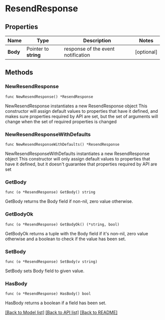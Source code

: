 # ResendResponse

## Properties

Name | Type | Description | Notes
------------ | ------------- | ------------- | -------------
**Body** | Pointer to **string** | response of the event notification | [optional] 

## Methods

### NewResendResponse

`func NewResendResponse() *ResendResponse`

NewResendResponse instantiates a new ResendResponse object
This constructor will assign default values to properties that have it defined,
and makes sure properties required by API are set, but the set of arguments
will change when the set of required properties is changed

### NewResendResponseWithDefaults

`func NewResendResponseWithDefaults() *ResendResponse`

NewResendResponseWithDefaults instantiates a new ResendResponse object
This constructor will only assign default values to properties that have it defined,
but it doesn't guarantee that properties required by API are set

### GetBody

`func (o *ResendResponse) GetBody() string`

GetBody returns the Body field if non-nil, zero value otherwise.

### GetBodyOk

`func (o *ResendResponse) GetBodyOk() (*string, bool)`

GetBodyOk returns a tuple with the Body field if it's non-nil, zero value otherwise
and a boolean to check if the value has been set.

### SetBody

`func (o *ResendResponse) SetBody(v string)`

SetBody sets Body field to given value.

### HasBody

`func (o *ResendResponse) HasBody() bool`

HasBody returns a boolean if a field has been set.


[[Back to Model list]](../../README.md#documentation-for-models) [[Back to API list]](../../README.md#documentation-for-api-endpoints) [[Back to README]](../../README.md)


